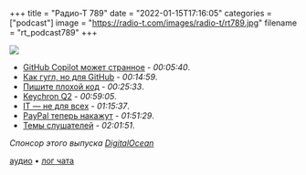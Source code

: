 +++
title = "Радио-Т 789"
date = "2022-01-15T17:16:05"
categories = ["podcast"]
image = "https://radio-t.com/images/radio-t/rt789.jpg"
filename = "rt_podcast789"
+++

![](https://radio-t.com/images/radio-t/rt789.jpg)

- [GitHub Copilot может странное](https://dagshub.com/blog/github-copilot-not-code/) - *00:05:40*.
- [Как гугл, но для GitHub](https://github.blog/2021-12-08-improving-github-code-search/) - *00:14:59*.
- [Пишите плохой код](https://www.cyclic.sh/posts/write-shitty-code) - *00:25:33*.
- [Keychron Q2](https://www.theverge.com/22877979/keychron-q2-review?utm_campaign=theverge) - *00:59:05*.
- [IT — не для всех](https://habr.com/ru/post/599207/) - *01:15:37*.
- [PayPal теперь накажут](https://www.engadget.com/paypal-lawsuit-freezing-customer-accounts-funds-073128563.html) - *01:51:29*.
- [Темы слушателей](https://radio-t.com/p/2022/01/11/prep-789/) - *02:01:51*.

*Спонсор этого выпуска [DigitalOcean](https://do.co/radiot)*


[аудио](https://cdn.radio-t.com/rt_podcast789.mp3) • [лог чата](https://chat.radio-t.com/logs/radio-t-789.html)
<audio src="https://cdn.radio-t.com/rt_podcast789.mp3" preload="none"></audio>
